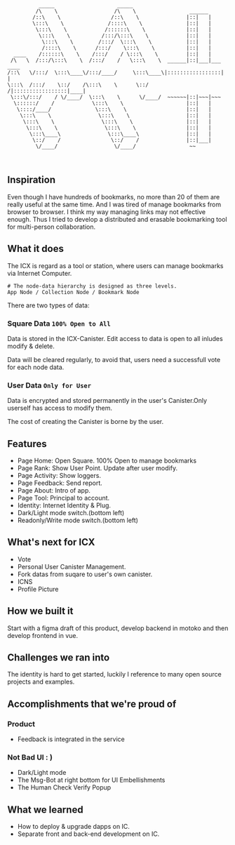 ```

          _____                    _____                                  
         /\    \                  /\    \                 ______          
        /::\    \                /::\    \               |::|   |         
        \:::\    \              /::::\    \              |::|   |         
         \:::\    \            /::::::\    \             |::|   |         
          \:::\    \          /:::/\:::\    \            |::|   |         
           \:::\    \        /:::/  \:::\    \           |::|   |         
           /::::\    \      /:::/    \:::\    \          |::|   |         
  ____    /::::::\    \    /:::/    / \:::\    \         |::|   |         
 /\   \  /:::/\:::\    \  /:::/    /   \:::\    \  ______|::|___|___ ____ 
/::\   \/:::/  \:::\____\/:::/____/     \:::\____\|:::::::::::::::::|    |
\:::\  /:::/    \::/    /\:::\    \      \::/    /|:::::::::::::::::|____|
 \:::\/:::/    / \/____/  \:::\    \      \/____/  ~~~~~~|::|~~~|~~~      
  \::::::/    /            \:::\    \                    |::|   |         
   \::::/____/              \:::\    \                   |::|   |         
    \:::\    \               \:::\    \                  |::|   |         
     \:::\    \               \:::\    \                 |::|   |         
      \:::\    \               \:::\    \                |::|   |         
       \:::\____\               \:::\____\               |::|   |         
        \::/    /                \::/    /               |::|___|         
         \/____/                  \/____/                 ~~              
                                                                          
                                                                              
```

## Inspiration

Even though I have hundreds of bookmarks, no more than 20 of them are really useful at the same time.
And I was tired of manage bookmarks from browser to browser. I think my way managing links may not effective enough.
Thus I tried to develop a distributed and erasable bookmarking tool for multi-person collaboration.

## What it does

The ICX is regard as a tool or station, where users can manage bookmarks via Internet Computer.


```
# The node-data hierarchy is designed as three levels.
App Node / Collection Node / Bookmark Node
```

There are two types of data:

### Square Data `100% Open to All`

Data is stored in the ICX-Canister. Edit access to data is open to all inludes modify & delete.

Data will be cleared regularly, to avoid that, users need a successfull vote for each node data.

### User Data `Only for User`
Data is encrypted and stored permanently in the user's Canister.Only userself has access to modify them.

The cost of creating the Canister is borne by the user.

## Features

- Page Home: Open Square. 100% Open to manage bookmarks
- Page Rank: Show User Point. Update after user modify.
- Page Activity: Show loggers.
- Page Feedback: Send report.
- Page About: Intro of app.
- Page Tool: Principal to account.
- Identity: Internet Identity & Plug.
- Dark/Light mode switch.(bottom left)
- Readonly/Write mode switch.(bottom left)

## What's next for ICX

- Vote
- Personal User Canister Management.
- Fork datas from suqare to user's own canister.
- ICNS
- Profile Picture

## How we built it

Start with a figma draft of this product, develop backend in motoko and then develop frontend in vue.

## Challenges we ran into

The identity is hard to get started, luckily I reference to many open source projects and examples.

## Accomplishments that we're proud of

### Product

- Feedback is integrated in the service

### Not Bad UI : )

- Dark/Light mode
- The Msg-Bot at right bottom for UI Embellishments
- The Human Check Verify Popup

## What we learned

- How to deploy & upgrade dapps on IC.
- Separate front and back-end development on IC.